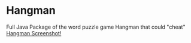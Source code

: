 # Hangman
Full Java Package of the word puzzle game Hangman that could "cheat"
[Hangman Screenshot!](hangman.png)
